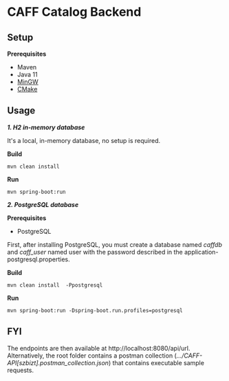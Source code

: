
# CAFF Catalog Backend

## Setup

**Prerequisites**
- Maven
- Java 11
- [MinGW](http://sourceforge.net/projects/mingw-w64/files/Toolchains%20targetting%20Win32/Personal%20Builds/mingw-builds/installer/mingw-w64-install.exe/download)
- [CMake](https://cmake.org/download/)

## Usage
***1. H2 in-memory database***

It's a local, in-memory database, no setup is required.

**Build**

```mvn clean install```

**Run**

```mvn spring-boot:run```

***2. PostgreSQL database***

**Prerequisites**
- PostgreSQL

First, after installing PostgreSQL, you must create a database named *caffdb* and *caff_user* named user with the password described in the application-postgresql.properties.

**Build**

```mvn clean install  -Ppostgresql```

**Run**

```mvn spring-boot:run -Dspring-boot.run.profiles=postgresql```

## FYI
The endpoints are then available at http://localhost:8080/api/url. Alternatively, the root folder contains a postman collection (*.../CAFF-API[szbizt].postman_collection.json*) that contains executable sample requests.
